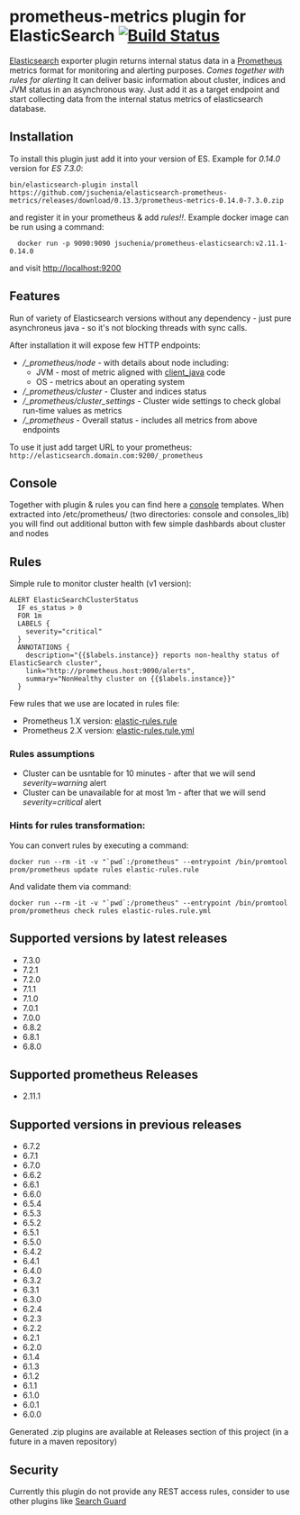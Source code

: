 # prometheus-metrics plugin for ElasticSearch [![Build Status](https://travis-ci.org/jsuchenia/elasticsearch-prometheus-metrics.svg?branch=master)](https://travis-ci.org/jsuchenia/elasticsearch-prometheus-metrics)

[Elasticsearch](https://www.elastic.co/products/elasticsearch) exporter plugin returns internal status data in a [Prometheus](https://prometheus.io) metrics format for monitoring and alerting purposes. *Comes together with rules for alerting*
It can deliver basic information about cluster, indices and JVM status in an asynchronous way. Just add it as a target endpoint and start collecting data from the internal status metrics of elasticsearch database.

## Installation
To install this plugin just add it into your version of ES. Example for *0.14.0* version for *ES 7.3.0*:
```
bin/elasticsearch-plugin install https://github.com/jsuchenia/elasticsearch-prometheus-metrics/releases/download/0.13.3/prometheus-metrics-0.14.0-7.3.0.zip
```

and register it in your prometheus & add *rules!!*. Example docker image can be run using a command:
```
  docker run -p 9090:9090 jsuchenia/prometheus-elasticsearch:v2.11.1-0.14.0
```
and visit [http://localhost:9200](http://localhost:9200)

## Features
Run of variety of Elasticsearch versions without any dependency - just pure asynchroneus java - so it's not blocking threads with sync calls.

After installation it will expose few HTTP endpoints:
* */_prometheus/node* - with details about node including:
    * JVM - most of metric aligned with [client_java](https://github.com/prometheus/client_java) code
    * OS - metrics about an operating system
* */_prometheus/cluster* - Cluster and indices status
* */_prometheus/cluster_settings* - Cluster wide settings to check global run-time values as metrics
* */_prometheus* - Overall status - includes all metrics from above endpoints

To use it just add target URL to your prometheus: `http://elasticsearch.domain.com:9200/_prometheus`

## Console
Together with plugin & rules you can find here a [console](https://prometheus.io/docs/visualization/consoles/) templates. When extracted into /etc/prometheus/ (two directories: console and consoles_lib)
you will find out additional button with few simple dashbards about cluster and nodes

## Rules
Simple rule to monitor cluster health (v1 version):
```
ALERT ElasticSearchClusterStatus
  IF es_status > 0
  FOR 1m
  LABELS {
    severity="critical"
  }
  ANNOTATIONS {
    description="{{$labels.instance}} reports non-healthy status of ElasticSearch cluster",
    link="http://prometheus.host:9090/alerts",
    summary="NonHealthy cluster on {{$labels.instance}}"
  }
```
Few rules that we use are located in rules file:
* Prometheus 1.X version: [elastic-rules.rule](rules/elastic-rules.rule)
* Prometheus 2.X version: [elastic-rules.rule.yml](rules/elastic-rules.rule.yml)

### Rules assumptions
* Cluster can be usntable for 10 minutes - after that we will send *severity=warning* alert
* Cluster can be unavailable for at most 1m - after that we will send *severity=critical* alert

### Hints for rules transformation:
You can convert rules by executing a command:
```
docker run --rm -it -v "`pwd`:/prometheus" --entrypoint /bin/promtool prom/prometheus update rules elastic-rules.rule
```

And validate them via command:
```
docker run --rm -it -v "`pwd`:/prometheus" --entrypoint /bin/promtool prom/prometheus check rules elastic-rules.rule.yml
```

## Supported versions by latest releases
* 7.3.0
* 7.2.1
* 7.2.0
* 7.1.1
* 7.1.0
* 7.0.1
* 7.0.0
* 6.8.2
* 6.8.1
* 6.8.0

## Supported prometheus Releases
* 2.11.1

## Supported versions in previous releases
* 6.7.2
* 6.7.1
* 6.7.0
* 6.6.2
* 6.6.1
* 6.6.0
* 6.5.4
* 6.5.3
* 6.5.2
* 6.5.1
* 6.5.0
* 6.4.2
* 6.4.1
* 6.4.0
* 6.3.2
* 6.3.1
* 6.3.0
* 6.2.4
* 6.2.3
* 6.2.2
* 6.2.1
* 6.2.0
* 6.1.4
* 6.1.3
* 6.1.2
* 6.1.1
* 6.1.0
* 6.0.1
* 6.0.0

Generated .zip plugins are available at Releases section of this project (in a future in a maven repository)

## Security
Currently this plugin do not provide any REST access rules, consider to use other plugins like [Search Guard](https://github.com/floragunncom/search-guard)
